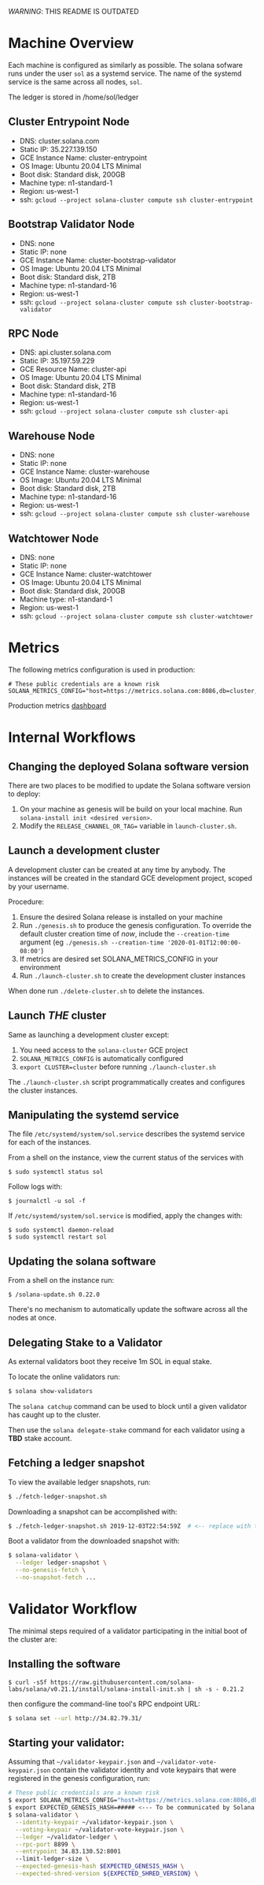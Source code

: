 _WARNING_: THIS README IS OUTDATED

# Machine Overview

Each machine is configured as similarly as possible.  The solana sofware runs
under the user `sol` as a systemd service.  The name of the systemd service
is the same across all nodes, `sol`.

The ledger is stored in /home/sol/ledger

## Cluster Entrypoint Node
* DNS: cluster.solana.com
* Static IP: 35.227.139.150
* GCE Instance Name: cluster-entrypoint
* OS Image: Ubuntu 20.04 LTS Minimal
* Boot disk: Standard disk, 200GB
* Machine type: n1-standard-1
* Region: us-west-1
* ssh: `gcloud --project solana-cluster compute ssh cluster-entrypoint`

## Bootstrap Validator Node
* DNS: none
* Static IP: none
* GCE Instance Name: cluster-bootstrap-validator
* OS Image: Ubuntu 20.04 LTS Minimal
* Boot disk: Standard disk, 2TB
* Machine type: n1-standard-16
* Region: us-west-1
* ssh: `gcloud --project solana-cluster compute ssh cluster-bootstrap-validator`

## RPC Node
* DNS: api.cluster.solana.com
* Static IP: 35.197.59.229
* GCE Resource Name: cluster-api
* OS Image: Ubuntu 20.04 LTS Minimal
* Boot disk: Standard disk, 2TB
* Machine type: n1-standard-16
* Region: us-west-1
* ssh: `gcloud --project solana-cluster compute ssh cluster-api`

## Warehouse Node
* DNS: none
* Static IP: none
* GCE Instance Name: cluster-warehouse
* OS Image: Ubuntu 20.04 LTS Minimal
* Boot disk: Standard disk, 2TB
* Machine type: n1-standard-16
* Region: us-west-1
* ssh: `gcloud --project solana-cluster compute ssh cluster-warehouse`

## Watchtower Node
* DNS: none
* Static IP: none
* GCE Instance Name: cluster-watchtower
* OS Image: Ubuntu 20.04 LTS Minimal
* Boot disk: Standard disk, 200GB
* Machine type: n1-standard-1
* Region: us-west-1
* ssh: `gcloud --project solana-cluster compute ssh cluster-watchtower`

# Metrics
The following metrics configuration is used in production:
```
# These public credentials are a known risk
SOLANA_METRICS_CONFIG="host=https://metrics.solana.com:8086,db=cluster,u=cluster_write,p=2aQdShmtsPSAgABLQiK2FpSCJGLtG8h3vMEVz1jE7Smf"
```

Production metrics [dashboard](http://bit.ly/solana-cluster)

# Internal Workflows
## Changing the deployed Solana software version
There are two places to be modified to update the Solana software version to deploy:
1. On your machine as genesis will be build on your local machine.  Run `solana-install init <desired version>`.
1. Modify the `RELEASE_CHANNEL_OR_TAG=` variable in `launch-cluster.sh`.

## Launch a development cluster
A development cluster can be created at any time by anybody.   The instances
will be created in the standard GCE development project, scoped by your
username.

Procedure:
1. Ensure the desired Solana release is installed on your machine
1. Run `./genesis.sh` to produce the genesis configuration.  To override the
   default cluster creation time of _now_, include the `--creation-time` argument
   (eg `./genesis.sh --creation-time '2020-01-01T12:00:00-08:00'`)
1. If metrics are desired set SOLANA_METRICS_CONFIG in your environment
1. Run `./launch-cluster.sh` to create the development cluster instances

When done run `./delete-cluster.sh` to delete the instances.

## Launch *THE* cluster
Same as launching a development cluster except:
1. You need access to the `solana-cluster` GCE project
1. `SOLANA_METRICS_CONFIG` is automatically configured
1. `export CLUSTER=cluster` before running `./launch-cluster.sh`

The `./launch-cluster.sh` script programmatically creates and configures the
cluster instances.

## Manipulating the systemd service
The file `/etc/systemd/system/sol.service` describes the systemd service for
each of the instances.

From a shell on the instance, view the current status of the services with
```
$ sudo systemctl status sol
```

Follow logs with:
```
$ journalctl -u sol -f
```

If `/etc/systemd/system/sol.service` is modified, apply the changes with:
```
$ sudo systemctl daemon-reload
$ sudo systemctl restart sol
```

## Updating the solana software
From a shell on the instance run:
```
$ /solana-update.sh 0.22.0
```

There's no mechanism to automatically update the software across all the nodes
at once.

## Delegating Stake to a Validator
As external validators boot they receive 1m SOL in equal stake.

To locate the online validators run:
```bash
$ solana show-validators
```

The `solana catchup` command can be used to block until a given validator has
caught up to the cluster.

Then use the `solana delegate-stake` command for each validator using a **TBD**
stake account.

## Fetching a ledger snapshot
To view the available ledger snapshots, run:
```bash
$ ./fetch-ledger-snapshot.sh
```

Downloading a snapshot can be accomplished with:
```bash
$ ./fetch-ledger-snapshot.sh 2019-12-03T22:54:59Z  # <-- replace with the desired snapshot timestamp
```

Boot a validator from the downloaded snapshot with:
```bash
$ solana-validator \
  --ledger ledger-snapshot \
  --no-genesis-fetch \
  --no-snapshot-fetch ...
```

# Validator Workflow
The minimal steps required of a validator participating in the initial boot of the cluster are:

## Installing the software
`
  $ curl -sSf https://raw.githubusercontent.com/solana-labs/solana/v0.21.1/install/solana-install-init.sh | sh -s - 0.21.2
`

then configure the command-line tool's RPC endpoint URL:
```bash
$ solana set --url http://34.82.79.31/
```

## Starting your validator:
Assuming that `~/validator-keypair.json` and `~/validator-vote-keypair.json`
contain the validator identity and vote keypairs that were registered in the
genesis configuration, run:

```bash
# These public credentials are a known risk
$ export SOLANA_METRICS_CONFIG="host=https://metrics.solana.com:8086,db=cluster,u=cluster_write,p=2aQdShmtsPSAgABLQiK2FpSCJGLtG8h3vMEVz1jE7Smf"
$ export EXPECTED_GENESIS_HASH=##### <--- To be communicated by Solana
$ solana-validator \
  --identity-keypair ~/validator-keypair.json \
  --voting-keypair ~/validator-vote-keypair.json \
  --ledger ~/validator-ledger \
  --rpc-port 8899 \
  --entrypoint 34.83.130.52:8001
  --limit-ledger-size \
  --expected-genesis-hash $EXPECTED_GENESIS_HASH \
  --expected-shred-version ${EXPECTED_SHRED_VERSION} \
```
